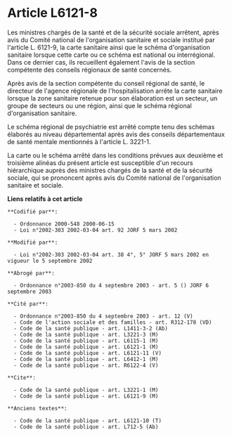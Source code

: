 # Article L6121-8

Les ministres chargés de la santé et de la sécurité sociale arrêtent, après avis du Comité national de l'organisation
sanitaire et sociale institué par l'article L. 6121-9, la carte sanitaire ainsi que le schéma d'organisation sanitaire
lorsque cette carte ou ce schéma est national ou interrégional. Dans ce dernier cas, ils recueillent également l'avis de la
section compétente des conseils régionaux de santé concernés.

Après avis de la section compétente du conseil régional de santé, le directeur de l'agence régionale de l'hospitalisation
arrête la carte sanitaire lorsque la zone sanitaire retenue pour son élaboration est un secteur, un groupe de secteurs ou une
région, ainsi que le schéma régional d'organisation sanitaire.

Le schéma régional de psychiatrie est arrêté compte tenu des schémas élaborés au niveau départemental après avis des conseils
départementaux de santé mentale mentionnés à l'article L. 3221-1.

La carte ou le schéma arrêté dans les conditions prévues aux deuxième et troisième alinéas du présent article est susceptible
d'un recours hiérarchique auprès des ministres chargés de la santé et de la sécurité sociale, qui se prononcent après avis du
Comité national de l'organisation sanitaire et sociale.

**Liens relatifs à cet article**

	**Codifié par**:

	  - Ordonnance 2000-548 2000-06-15
	  - Loi n°2002-303 2002-03-04 art. 92 JORF 5 mars 2002

	**Modifié par**:

	  - Loi n°2002-303 2002-03-04 art. 38 4°, 5° JORF 5 mars 2002 en vigueur le 5 septembre 2002

	**Abrogé par**:

	  - Ordonnance n°2003-850 du 4 septembre 2003 - art. 5 () JORF 6 septembre 2003

	**Cité par**:

	  - Ordonnance n°2003-850 du 4 septembre 2003 - art. 12 (V)
	  - Code de l'action sociale et des familles - art. R312-178 (VD)
	  - Code de la santé publique - art. L1411-3-2 (Ab)
	  - Code de la santé publique - art. L3221-3 (M)
	  - Code de la santé publique - art. L6115-1 (M)
	  - Code de la santé publique - art. L6121-1 (M)
	  - Code de la santé publique - art. L6121-11 (V)
	  - Code de la santé publique - art. L6412-1 (M)
	  - Code de la santé publique - art. R6122-4 (V)

	**Cite**:

	  - Code de la santé publique - art. L3221-1 (M)
	  - Code de la santé publique - art. L6121-9 (M)

	**Anciens textes**:

	  - Code de la santé publique - art. L6121-10 (T)
	  - Code de la santé publique - art. L712-5 (Ab)
